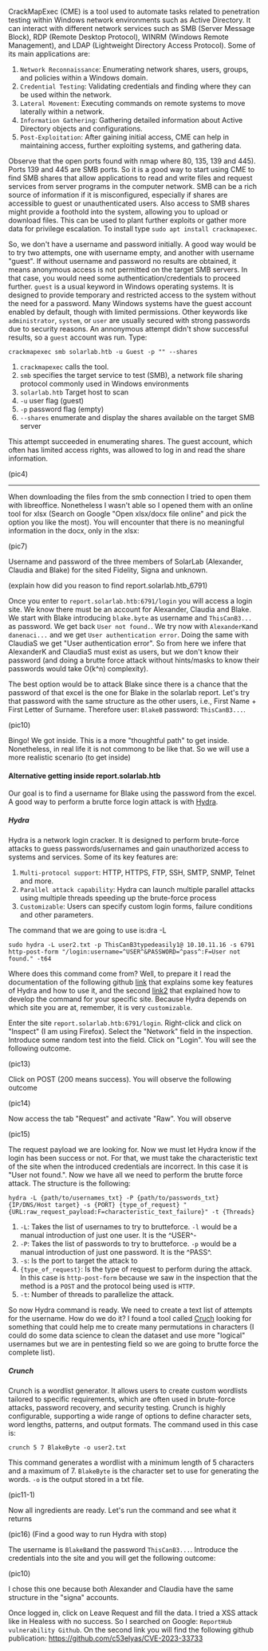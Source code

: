 CrackMapExec (CME) is a tool used to automate tasks related to penetration testing within Windows network environments such as Active Directory.
It can interact with different network services such as SMB (Server Message Block), RDP (Remote Desktop Protocol),
WINRM (Windows Remote Management), and LDAP (Lightweight Directory Access Protocol). Some of its main applications are:

1. `Network Reconnaissance`: Enumerating network shares, users, groups, and policies within a Windows domain.
2. `Credential Testing`: Validating credentials and finding where they can be used within the network.
3. `Lateral Movement`: Executing commands on remote systems to move laterally within a network.
4. `Information Gathering`: Gathering detailed information about Active Directory objects and configurations.
5. `Post-Exploitation`: After gaining initial access, CME can help in maintaining access, further exploiting systems, and gathering data.

Observe that the open ports found with nmap where 80, 135, 139 and 445). Ports 139 and 445 are SMB ports. So it is a good way to start using CME to find SMB shares that allow applications to read and write files and request services from server programs in the computer network.
SMB can be a rich source of information if it is misconfigured, especially if shares are accessible to guest or unauthenticated users.
Also access to SMB shares might provide a foothold into the system, allowing you to upload or download files. This can be used to plant further exploits or gather more data for privilege escalation.
To install type `sudo apt install crackmapexec`.

So, we don't have a username and password initially. A good way would be to try two attempts, one with username empty, and another with username "guest". If without username and password no results are obtained, it means anonymous access is not permitted on the target SMB servers. In that case, you would need some authentication/credentials to proceed further. `guest` is a usual keyword in Windows operating systems. It is designed to provide temporary and restricted access to the system without the need for a password. Many Windows systems have the guest account enabled by default, though with limited permissions. Other keywords like `administrator`, `system`, or `user` are usually secured with strong passwords due to security reasons. An annonymous attempt didn't show successful results, so a `guest` account was run. Type:

```
crackmapexec smb solarlab.htb -u Guest -p "" --shares
```

1. `crackmapexec` calls the tool.
2. `smb` specifies the target service to test (SMB), a network file sharing protocol commonly used in Windows environments
3. `solarlab.htb` Target host to scan
4. `-u` user flag (guest)
5. `-p` password flag (empty)
6. `--shares` enumerate and display the shares available on the target SMB server

This attempt succeeded in enumerating shares. The guest account, which often has limited access rights, was allowed to log in and read the share information.

(pic4)

-----------------------------------

When downloading the files from the smb connection I tried to open them with libreoffice. Nonetheless I wasn't able so I opened them with an online tool for xlsx (Search on Google "Open xlsx/docx file online" and pick the option you like the most). You will encounter that there is no meaningful information in the docx, only in the xlsx:

(pic7)

Username and password of the three members of SolarLab (Alexander, Claudia and Blake) for the sited Fidelity, Signa and unknown.

(explain how did you reason to find report.solarlab.htb_6791)

Once you enter to `report.solarlab.htb:6791/login` you will access a login site. We know there must be an account for Alexander, Claudia and Blake. We start with Blake introducing `blake.byte` as username and `ThisCanB3...` as password. We get back `User not found.`. We try now with `AlexanderK`and `danenaci...` and we get `User authentication error`. Doing the same with ClaudiaS we get "User authentication error". So from here we infere that AlexanderK and ClaudiaS must exist as users, but we don't know their password (and doing a brutte force attack without hints/masks to know their passwords would take O(k^n) complexity).

The best option would be to attack Blake since there is a chance that the password of that excel is the one for Blake in the solarlab report. Let's try that password with the same structure as the other users, i.e., First Name + First Letter of Surname. Therefore user: `BlakeB` password: `ThisCanB3...`.

(pic10)

Bingo! We got inside. This is a more "thoughtful path" to get inside. Nonetheless, in real life it is not commong to be like that. So we will use a more realistic scenario (to get inside)

#### Alternative getting inside report.solarlab.htb

Our goal is to find a username for Blake using the password from the excel. A good way to perform a brutte force login attack is with [Hydra](https://www.kali.org/tools/hydra/). 

##### Hydra

Hydra is a network login cracker. It is designed to perform brute-force attacks to guess passwords/usernames and gain unauthorized access to systems and services. Some of its key features are:

1. `Multi-protocol support`: HTTP, HTTPS, FTP, SSH, SMTP, SNMP, Telnet and more.
2. `Parallel attack capability`: Hydra can launch multiple parallel attacks using multiple threads speeding up the brute-force process
3. `Customizable`: Users can specify custom login forms, failure conditions and other parameters.

The command that we are going to use is:dra -L

```
sudo hydra -L user2.txt -p ThisCanB3typedeasily1@ 10.10.11.16 -s 6791 http-post-form "/login:username=^USER^&PASSWORD=^pass^:F=User not found." -t64
```

Where does this command come from? Well, to prepare it I read the documentation of the following github [link](https://github.com/gnebbia/hydra_notes) that explains some key features of Hydra and how to use it, and the second [link2](https://infinitelogins.com/2020/02/22/how-to-brute-force-websites-using-hydra/) that explained how to develop the command for your specific site. Because Hydra depends on which site you are at, remember, it is very `customizable`.

Enter the site `report.solarlab.htb:6791/login`. Right-click and click on "Inspect" (I am using Firefox). Select the "Network" field in the inspection. Introduce some random test into the field. Click on "Login". You will see the following outcome.

(pic13)

Click on POST (200 means success). You will observe the following outcome

(pic14)

Now access the tab "Request" and activate "Raw". You will observe

(pic15)

The request payload we are looking for. Now we must let Hydra know if the login has been success or not. For that, we must take the characteristic text of the site when the introduced credentials are incorrect. In this case it is "User not found.". Now we have all we need to perform the brutte force attack. The structure is the following:

`hydra -L {path/to/usernames_txt} -P {path/to/passwords_txt} {IP/DNS/Host target} -s {PORT} {type_of_request} "{URL:raw_request_payload:F=characteristic_text_failure}" -t {Threads}`

1. `-L`: Takes the list of usernames to try to brutteforce. `-l` would be a manual introduction of just one user. It is the ^USER^-
2. `-P`: Takes the list of passwords to try to brutteforce. `-p` would be a manual introduction of just one password. It is the ^PASS^.
3. `-s`: Is the port to target the attack to
4. `{type_of_request}`: Is the type of request to perform during the attack. In this case is `http-post-form` because we saw in the inspection that the method is a `POST` and the protocol being used is `HTTP`.
5. `-t`: Number of threads to parallelize the attack.

So now Hydra command is ready. We need to create a text list of attempts for the username. How do we do it? I found a tool called [Cruch](https://www.kali.org/tools/crunch/#:~:text=Crunch%20is%20a%20wordlist%20generator,of%20a%20set%20of%20characters.) looking for something that could help me to create many permutations in characters (I could do some data science to clean the dataset and use more "logical" usernames but we are in pentesting field so we are going to brutte force the complete list).

##### Crunch

Crunch is a wordlist generator. It allows users to create custom wordlists tailored to specific requirements, which are often used in brute-force attacks, password recovery, and security testing. Crunch is highly configurable, supporting a wide range of options to define character sets, word lengths, patterns, and output formats. The command used in this case is:
```
crunch 5 7 BlakeByte -o user2.txt
```

This command generates a wordlist with a minimum length of 5 characters and a maximum of 7. `BlakeByte` is the character set to use for generating the words. `-o` is the output stored in a txt file.

(pic11-1)

Now all ingredients are ready. Let's run the command and see what it returns

(pic16) (Find a good way to run Hydra with stop)

The username is `BlakeB`and the password `ThisCanB3...`. Introduce the credentials into the site and you will get the following outcome:

(pic10)

















I chose this one because both Alexander and Claudia have the same structure in the "signa" accounts.


Once logged in, click on Leave Request and fill the data.
I tried a XSS attack like in Healess with no success.
So I searched on Google: `ReportHub vulnerability Github`. On the second link you will find the following github publication:
https://github.com/c53elyas/CVE-2023-33733

